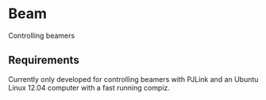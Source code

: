 Beam
====

Controlling beamers

Requirements
------------
Currently only developed for controlling beamers with PJLink and an Ubuntu Linux 12.04 computer with a fast running compiz.